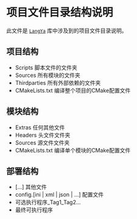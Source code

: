 # 项目文件目录结构说明

此文件是 [`LangYa`](https://github.com/HUSTLYRM/LangYa) 库中涉及到的项目文件目录说明。

## 项目结构

- Scripts 脚本文件的文件夹
- Sources 所有模块的文件夹
- Thirdparties 所有外部依赖的文件夹
- CMakeLists.txt 编译整个项目的CMake配置文件

## 模块结构

- Extras 任何其他文件
- Headers 头文件文件夹
- Sources 源文件文件夹
- CMakeLists.txt 编译单个模块的CMake配置文件

## 部署结构

- \[...\] 其他文件
- config.\[ini | xml | json | ...\] 配置文件
- 可选执行程序_Tag1_Tag2...
- 最终可执行程序
